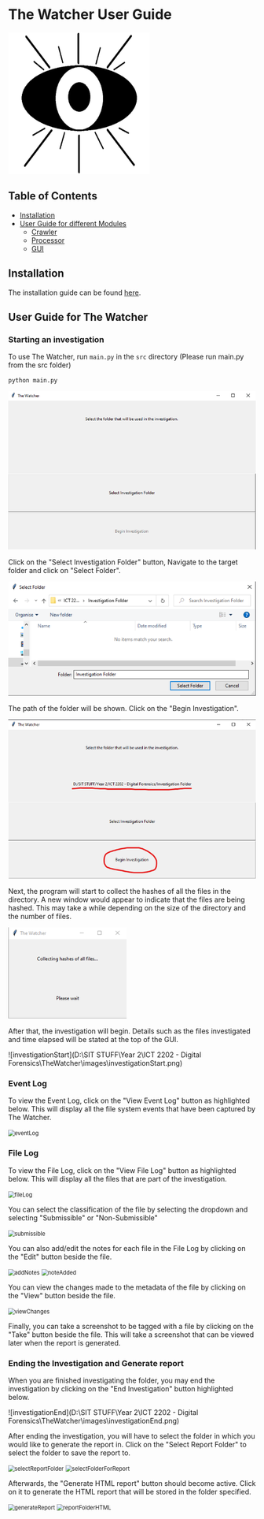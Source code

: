 # The Watcher User Guide

<img src="./images/theWatcherLogo.png" alt="The Watcher Logo" style="zoom:80%;" />

## Table of Contents
  * [Installation](#installation)
  * [User Guide for different Modules](#user-guide-for-different-modules)
    + [Crawler](#crawler)
    + [Processor](#processor)
    + [GUI](#gui)

## Installation

The installation guide can be found [here](./README.md).

## User Guide for The Watcher
### Starting an investigation

To use The Watcher, run `main.py` in the `src` directory (Please run main.py from the src folder)

```
python main.py
```

<img src="./images/mainPage.png" alt="Main Page" style="zoom:80%;" />

Click on the "Select Investigation Folder" button, Navigate to the target folder and click on "Select Folder".

<img src="./images/selectFolder.png" alt="Select Folder" style="zoom:80%;" />

The path of the folder will be shown. Click on the "Begin Investigation".

<img src="./images/beginInvestigation.png" alt="Begin Investigation" style="zoom:80%;" />

Next, the program will start to collect the hashes of all the files in the directory. A new window would appear to indicate that the files are being hashed. This may take a while depending on the size of the directory and the number of files.

<img src="./images/hashingFiles.png" alt="Hashing Files" style="zoom:80%;" />

After that, the investigation will begin. Details such as the files investigated and time elapsed will be stated at the top of the GUI.

![investigationStart](D:\SIT STUFF\Year 2\ICT 2202 - Digital Forensics\TheWatcher\images\investigationStart.png)

### Event Log

To view the Event Log, click on the "View Event Log" button as highlighted below. This will display all the file system events that have been captured by The Watcher.

<img src="D:\SIT STUFF\Year 2\ICT 2202 - Digital Forensics\TheWatcher\images\eventLog.png" alt="eventLog" style="zoom:80%;" />

### File Log

To view the File Log, click on the "View File Log" button as highlighted below. This will display all the files that are part of the investigation.

<img src="D:\SIT STUFF\Year 2\ICT 2202 - Digital Forensics\TheWatcher\images\fileLog.png" alt="fileLog" style="zoom:80%;" />

You can select the classification of the file by selecting the dropdown and selecting "Submissible" or "Non-Submissible"

<img src="D:\SIT STUFF\Year 2\ICT 2202 - Digital Forensics\TheWatcher\images\submissible.png" alt="submissible" style="zoom:80%;" />

You can also add/edit the notes for each file in the File Log by clicking on the "Edit" button beside the file.

<img src="D:\SIT STUFF\Year 2\ICT 2202 - Digital Forensics\TheWatcher\images\addNotes.png" alt="addNotes" style="zoom:80%;"/>

<img src="D:\SIT STUFF\Year 2\ICT 2202 - Digital Forensics\TheWatcher\images\noteAdded.png" alt="noteAdded" style="zoom:80%;" />

You can view the changes made to the metadata of the file by clicking on the "View" button beside the file.

 <img src="D:\SIT STUFF\Year 2\ICT 2202 - Digital Forensics\TheWatcher\images\viewChanges.png" alt="viewChanges" style="zoom:80%;" />

Finally, you can take a screenshot to be tagged with a file by clicking on the "Take" button beside the file. This will take a screenshot that can be viewed later when the report is generated.

### Ending the Investigation and Generate report

When you are finished investigating the folder, you may end the investigation by clicking on the "End Investigation" button highlighted below.

![investigationEnd](D:\SIT STUFF\Year 2\ICT 2202 - Digital Forensics\TheWatcher\images\investigationEnd.png)

After ending the investigation, you will have to select the folder in which you would like to generate the report in. Click on the "Select Report Folder" to select the folder to save the report to.

<img src="D:\SIT STUFF\Year 2\ICT 2202 - Digital Forensics\TheWatcher\images\selectReportFolder.png" alt="selectReportFolder" style="zoom:80%;" />

<img src="D:\SIT STUFF\Year 2\ICT 2202 - Digital Forensics\TheWatcher\images\selectFolderForReport.png" alt="selectFolderForReport" style="zoom:80%;" />

Afterwards, the "Generate HTML report" button should become active. Click on it to generate the HTML report that will be stored in the folder specified.

<img src="D:\SIT STUFF\Year 2\ICT 2202 - Digital Forensics\TheWatcher\images\generateReport.png" alt="generateReport" style="zoom:80%;" />

<img src="D:\SIT STUFF\Year 2\ICT 2202 - Digital Forensics\TheWatcher\images\reportFolderHTML.png" alt="reportFolderHTML" style="zoom:80%;" />
